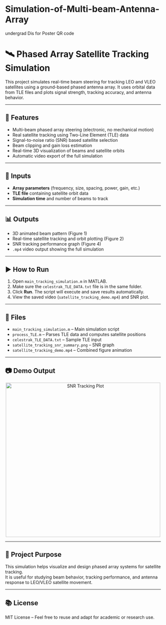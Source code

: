 # Simulation-of-Multi-beam-Antenna-Array
undergrad Dis for Poster QR code

# 🛰️ Phased Array Satellite Tracking Simulation

This project simulates real-time beam steering for tracking LEO and VLEO satellites using a ground-based phased antenna array. It uses orbital data from TLE files and plots signal strength, tracking accuracy, and antenna behavior.

---

## 📌 Features

- Multi-beam phased array steering (electronic, no mechanical motion)
- Real satellite tracking using Two-Line Element (TLE) data
- Signal-to-noise ratio (SNR) based satellite selection
- Beam clipping and gain loss estimation
- Real-time 3D visualization of beams and satellite orbits
- Automatic video export of the full simulation

---

## 🔧 Inputs

- **Array parameters** (frequency, size, spacing, power, gain, etc.)
- **TLE file** containing satellite orbit data
- **Simulation time** and number of beams to track

---

## 📊 Outputs

- 3D animated beam pattern (Figure 1)
- Real-time satellite tracking and orbit plotting (Figure 2)
- SNR tracking performance graph (Figure 4)
- `.mp4` video output showing the full simulation

---

## ▶️ How to Run

1. Open `main_tracking_simulation.m` in MATLAB.
2. Make sure the `celestrak_TLE_DATA.txt` file is in the same folder.
3. Click **Run**. The script will execute and save results automatically.
4. View the saved video (`satellite_tracking_demo.mp4`) and SNR plot.

---

## 📁 Files

- `main_tracking_simulation.m` – Main simulation script  
- `process_TLE.m` – Parses TLE data and computes satellite positions  
- `celestrak_TLE_DATA.txt` – Sample TLE input  
- `satellite_tracking_snr_summary.png` – SNR graph  
- `satellite_tracking_demo.mp4` – Combined figure animation

---

## 📷 Demo Output

<p align="center">
  <img src="satellite_tracking_snr_summary.png" alt="SNR Tracking Plot" width="500"/>
</p>

---

## 🧠 Project Purpose

This simulation helps visualize and design phased array systems for satellite tracking.  
It is useful for studying beam behavior, tracking performance, and antenna response to LEO/VLEO satellite movement.

---

## 📚 License

MIT License – Feel free to reuse and adapt for academic or research use.
